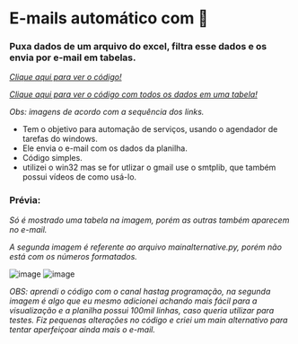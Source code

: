 # E-mails automático com 🐍
### Puxa dados de um arquivo do excel, filtra esse dados e os envia por e-mail em tabelas.
_<a href = 'https://github.com/CloretoJannuzzi/E-mails-com-python/blob/main/main.py'> Clique aqui para ver o código!</a>_

_<a href = "https://github.com/CloretoJannuzzi/Python-dados-via-e-mail/blob/main/mainAlternative.py">Clique aqui para ver o código com todos os dados em uma tabela! </a>_

_Obs: imagens de acordo com a sequência dos links._

- Tem o objetivo para automação de serviços, usando o agendador de tarefas do windows.
- Ele envia o e-mail com os dados da planilha.
- Código simples.
- utilizei o win32 mas se for utlizar o gmail use o smtplib, que também possui vídeos de como usá-lo. 

### Prévia:
_Só é mostrado uma tabela na imagem, porém as outras também aparecem no e-mail._

_A segunda imagem é referente ao arquivo mainalternative.py, porém não está com os números formatados._

![image](https://user-images.githubusercontent.com/100159466/155591903-35b2c8e1-1db8-43e9-b691-d168c9fc0a63.png)
![image](https://user-images.githubusercontent.com/100159466/155755670-4eacc211-c6ee-49b2-b25f-a7fc1bbc6370.png)


_OBS: aprendi o código com o canal hastag programação, na segunda imagem é algo que eu mesmo adicionei achando mais fácil para a visualização e a planilha possui 100mil linhas, caso queria utilizar para testes. Fiz pequenas alterações no código e criei um main alternativo para tentar aperfeiçoar ainda mais o e-mail._

